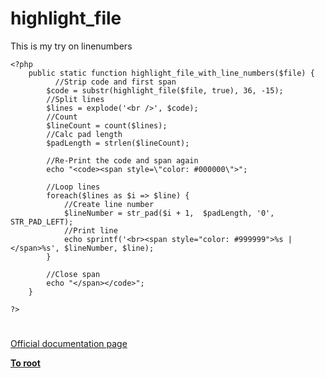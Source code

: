 # highlight_file



This is my try on linenumbers<br>

```
<?php
    public static function highlight_file_with_line_numbers($file) { 
          //Strip code and first span
        $code = substr(highlight_file($file, true), 36, -15);
        //Split lines
        $lines = explode('<br />', $code);
        //Count
        $lineCount = count($lines);
        //Calc pad length
        $padLength = strlen($lineCount);
        
        //Re-Print the code and span again
        echo "<code><span style=\"color: #000000\">";
        
        //Loop lines
        foreach($lines as $i => $line) {
            //Create line number
            $lineNumber = str_pad($i + 1,  $padLength, '0', STR_PAD_LEFT);
            //Print line
            echo sprintf('<br><span style="color: #999999">%s | </span>%s', $lineNumber, $line);
        }
        
        //Close span
        echo "</span></code>";
    }

?>
```
  

#

[Official documentation page](https://www.php.net/manual/en/function.highlight-file.php)

**[To root](/README.md)**